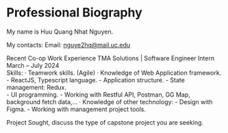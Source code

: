 
# Professional Biography 

My name is Huu Quang Nhat Nguyen.

My contacts: 
Email: nguye2hq@mail.uc.edu

Recent Co-op Work Experience
TMA Solutions | Software Engineer Intern	March – July 2024 \
Skills: 
· Teamwork skills. (Agile) 
· Knowledge of Web Application framework. 
	- ReactJS, Typescript language. 
	- Application structure. 
	- State management: Redux.  
	- UI programming. 
	- Working with Restful API, Postman, GG Map, background fetch data,… 
· Knowledge of other technology: 
	- Design with Figma. 
	- Working with management project tools. 

Project Sought, discuss the type of capstone project you are seeking.
